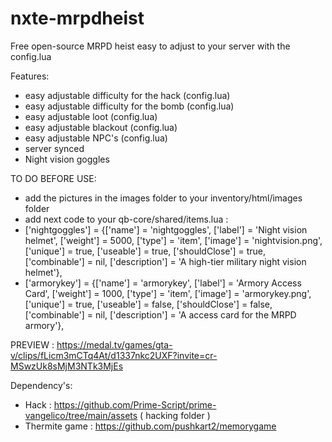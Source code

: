 # nxte-mrpdheist
 Free open-source MRPD heist easy to adjust to your server with the config.lua

Features:
- easy adjustable difficulty for the hack (config.lua)
- easy adjustable difficulty for the bomb (config.lua)
- easy adjustable loot (config.lua)
- easy adjustable blackout (config.lua)
- easy adjustable NPC's (config.lua)
- server synced
- Night vision goggles

 
TO DO BEFORE USE:
- add the pictures in the images folder to your inventory/html/images folder
- add next code to your qb-core/shared/items.lua :
- ['nightgoggles'] 			 		= {['name'] = 'nightgoggles', 					['label'] = 'Night vision helmet', 		['weight'] = 5000, 		['type'] = 'item', 		['image'] = 'nightvision.png', 			['unique'] = true, 		['useable'] = true, 	['shouldClose'] = true,    ['combinable'] = nil,   ['description'] = 'A high-tier military night vision helmet'},
- ['armorykey'] 			 			= {['name'] = 'armorykey', 						['label'] = 'Armory Access Card', 		['weight'] = 1000, 		['type'] = 'item', 		['image'] = 'armorykey.png', 			['unique'] = true, 		['useable'] = false, 	['shouldClose'] = false,   ['combinable'] = nil,   ['description'] = 'A access card for the MRPD armory'},


PREVIEW : https://medal.tv/games/gta-v/clips/fLicm3mCTq4At/d1337nkc2UXF?invite=cr-MSwzUk8sMjM3NTk3MjEs


Dependency's:
- Hack : https://github.com/Prime-Script/prime-vangelico/tree/main/assets ( hacking folder )
- Thermite game : https://github.com/pushkart2/memorygame

